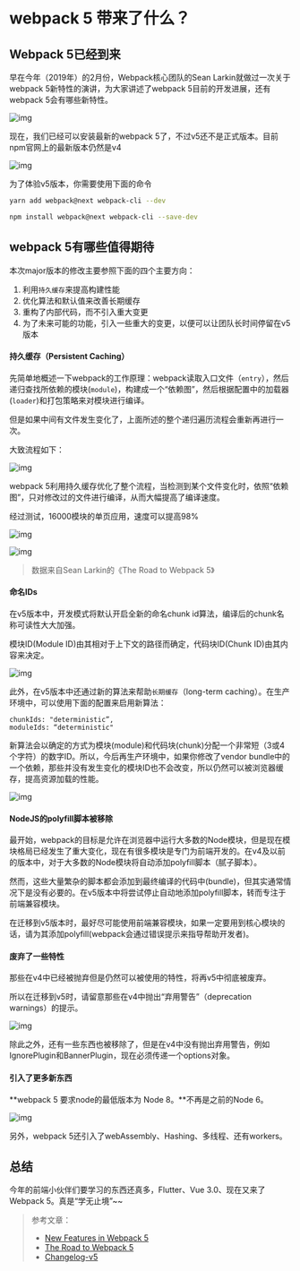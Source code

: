# webpack 5 带来了什么？



## Webpack 5已经到来
早在今年（2019年）的2月份，Webpack核心团队的Sean Larkin就做过一次关于webpack 5新特性的演讲，为大家讲述了webpack 5目前的开发进展，还有webpack 5会有哪些新特性。

![img](https://zens-pic.oss-cn-shenzhen.aliyuncs.com/static/gift/msc/webpack5banner.jpg)



现在，我们已经可以安装最新的webpack 5了，不过v5还不是正式版本。目前npm官网上的最新版本仍然是v4

![img](https://zens-pic.oss-cn-shenzhen.aliyuncs.com/static/gift/msc/webpack5npmjs.png)

为了体验v5版本，你需要使用下面的命令

```bash
yarn add webpack@next webpack-cli --dev

npm install webpack@next webpack-cli --save-dev
```



## webpack 5有哪些值得期待

本次major版本的修改主要参照下面的四个主要方向：

1. 利用`持久缓存`来提高构建性能
2. 优化算法和默认值来改善长期缓存
3. 重构了内部代码，而不引入重大变更
4. 为了未来可能的功能，引入一些重大的变更，以便可以让团队长时间停留在v5版本



#### 持久缓存（Persistent Caching）

先简单地概述一下webpack的工作原理：webpack读取入口文件（`entry`），然后递归查找所依赖的模块(`module`)，构建成一个“依赖图”，然后根据配置中的加载器(`loader`)和打包策略来对模块进行编译。

但是如果中间有文件发生变化了，上面所述的整个递归遍历流程会重新再进行一次。

大致流程如下：

![img](https://zens-pic.oss-cn-shenzhen.aliyuncs.com/static/gift/msc/webpackprocess.png)

webpack 5利用持久缓存优化了整个流程，当检测到某个文件变化时，依照“依赖图”，只对修改过的文件进行编译，从而大幅提高了编译速度。

经过测试，16000模块的单页应用，速度可以提高98%

![img](https://zens-pic.oss-cn-shenzhen.aliyuncs.com/static/gift/msc/faster.png)

![img](https://zens-pic.oss-cn-shenzhen.aliyuncs.com/static/gift/msc/98percent.png)

> 数据来自Sean Larkin的《The Road to Webpack 5》



#### 命名IDs

在v5版本中，开发模式将默认开启全新的命名chunk id算法，编译后的chunk名称可读性大大加强。

模块ID(Module ID)由其相对于上下文的路径而确定，代码块ID(Chunk  ID)由其内容来决定。

![img](https://zens-pic.oss-cn-shenzhen.aliyuncs.com/static/gift/msc/chunkids.png)

此外，在v5版本中还通过新的算法来帮助`长期缓存`（long-term caching）。在生产环境中，可以使用下面的配置来启用新算法：

```
chunkIds: "deterministic”,
moduleIds: “deterministic"
```

新算法会以确定的方式为模块(module)和代码块(chunk)分配一个非常短（3或4个字符）的数字ID。所以，今后再生产环境中，如果你修改了vendor bundle中的一个依赖，那些并没有发生变化的模块ID也不会改变，所以仍然可以被浏览器缓存，提高资源加载的性能。

![img](https://zens-pic.oss-cn-shenzhen.aliyuncs.com/static/gift/msc/ids.png)



#### NodeJS的polyfill脚本被移除

最开始，webpack的目标是允许在浏览器中运行大多数的Node模块，但是现在模块格局已经发生了重大变化，现在有很多模块是专门为前端开发的。在v4及以前的版本中，对于大多数的Node模块将自动添加polyfill脚本（腻子脚本）。

然而，这些大量繁杂的脚本都会添加到最终编译的代码中(bundle)，但其实通常情况下是没有必要的。在v5版本中将尝试停止自动地添加polyfill脚本，转而专注于前端兼容模块。

在迁移到v5版本时，最好尽可能使用前端兼容模块，如果一定要用到核心模块的话，请为其添加polyfill(webpack会通过错误提示来指导帮助开发者)。



#### 废弃了一些特性

那些在v4中已经被抛弃但是仍然可以被使用的特性，将再v5中彻底被废弃。

所以在迁移到v5时，请留意那些在v4中抛出“弃用警告”（deprecation warnings）的提示。

![img](https://zens-pic.oss-cn-shenzhen.aliyuncs.com/static/gift/msc/wp5warning.png)

除此之外，还有一些东西也被移除了，但是在v4中没有抛出弃用警告，例如IgnorePlugin和BannerPlugin，现在必须传递一个options对象。



#### 引入了更多新东西

**webpack 5 要求node的最低版本为 Node 8。**不再是之前的Node 6。

![img](https://zens-pic.oss-cn-shenzhen.aliyuncs.com/static/gift/msc/node8.jpeg)

另外，webpack 5还引入了webAssembly、Hashing、多线程、还有workers。



## 总结

今年的前端小伙伴们要学习的东西还真多，Flutter、Vue 3.0、现在又来了Webpack 5。真是“学无止境”~~



> 参考文章：
>
> * [New Features in Webpack 5](https://blog.logrocket.com/new-features-in-webpack-5-2559755adf5e/)
> * [The Road to Webpack 5](https://www.youtube.com/watch?v=J_sDa58UUQo&t=1070s)
> * [Changelog-v5](https://github.com/webpack/changelog-v5/blob/master/README.md)